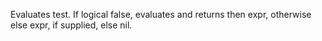 Evaluates test. If logical false, evaluates and returns then expr, 
  otherwise else expr, if supplied, else nil.